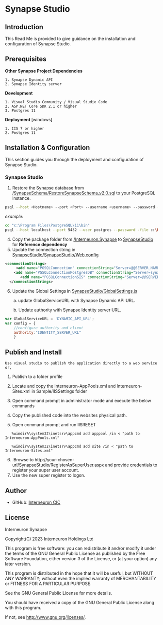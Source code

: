 # Synapse Studio

## Introduction

This Read Me is provided to give guidance on the installation and configuration of Synapse Studio.


## Prerequisites

**Other Synapse Project Dependencies**

```
1. Synapse Dynamic API
2. Synapse Identity server
```

**Development**

```
1. Visual Studio Community / Visual Studio Code
2. ASP.NET Core SDK 2.1 or higher
3. Postgres 11
```

**Deployment** [windows]

```
1. IIS 7 or higher
2. Postgres 11
```

## Installation & Configuration

This section guides you through the deployment and configuration of Synapse Studio.

### Synapse Studio

1. Restore the Synapse database from [/SynapseSchema/RestoreSynapseSchema_v2.0.sql](/SynapseSchema/RestoreSynapseSchema_v2.0.sql) to your PostgreSQL Instance.

```sh
psql --host <Hostname> --port <Port> --username <username> --password --file <path to RestoreSynapseSchema_v2.0.sql>
```

  *example:*

```sh
cd "c:\Program Files\PostgreSQL\11\bin"
psql --host localhost --port 5432 --user postgres --password -file c:\RestoreSynapseSchema_v2.0.sql

```

4. Copy the package folder from [/Interneuron.Synapse](/Interneuron.Synapse) to  [SynapseStudio](/Interneuron.Synapse/SynapseStudio)  for **Reference dependency**
5. Update the connection string in [SynapseStudio/SynapseStudio/Web.config](/SynapseStudio/SynapseStudio/Web.config)

```xml
<connectionStrings>
     <add name="PGSQLConnection" connectionString="Server=@@SERVER_NAME@@;Port=5432;User Id=@@USER_NAME@@;Password=@@PASSWORD@@;Database=synapse;" />
    <add name="PGSQLConnectionPostgresDB" connectionString="Server=synapse-data-store.postgres.database.azure.com;User Id=XXXX@synapse-data-store;Password=XXXX;Database=postgres;Port=5432" />
       <add name="PGSQLConnectionSIS" connectionString="Server=@@SERVER_NAME@@;Port=5432;User Id=@@USER_NAME@@;Password=@@PASSWORD@@;Database=SynapseIdentity;" />
  </connectionStrings>
```

6. Update the Global Settings in [SynapseStudio/GlobalSettings.js](/SynapseStudio/SynGlobalSettings.js)

   ​	a. update GlobalServiceURL with Synapse Dynamic API URL.

   ​	b. Update authority with  Synapse Identity server URL.

```js
var GlobalServiceURL = 'DYNAMIC_API_URL';
var config = {
    //configure authority and client    
    authority:"IDENTITY_SERVER_URL"
    }
```

## Publish and Install

```
Use visual studio to publish the application directly to a web service or,
```

1. Publish to a folder profile

2. Locate and copy the Interneuron-AppPools.xml and Interneuron-Sites.xml in Sample/IISSettings folder

3. Open command prompt in administrator mode and execute the below commands

4. Copy the published code into the websites physical path.

5. Open command prompt and run IISRESET


```
   %windir%\system32\inetsrv\appcmd add apppool /in < "path to Interneuron-AppPools.xml"

   %windir%\system32\inetsrv\appcmd add site /in < "path to  Interneuron-Sites.xml"
```

6. .Browse to http://your-chosen-url/SynapseStudio/RegisterAsSuperUser.aspx and provide credentials to register your super user account.
7. Use the new super register to logon.

## Author

* GitHub: [Interneuron CIC](https://github.com/InterneuronCIC)

## License

Interneuron Synapse

Copyright(C) 2023  Interneuron Holdings Ltd

This program is free software: you can redistribute it and/or modify it under the terms of the GNU General Public License as published by the Free Software Foundation, either version 3 of the License, or (at your option) any later version.

This program is distributed in the hope that it will be useful, but WITHOUT ANY WARRANTY; without even the implied warranty of MERCHANTABILITY or FITNESS FOR A PARTICULAR PURPOSE.

See the GNU General Public License for more details.

You should have received a copy of the GNU General Public License along with this program.

If not, see <http://www.gnu.org/licenses/>.
